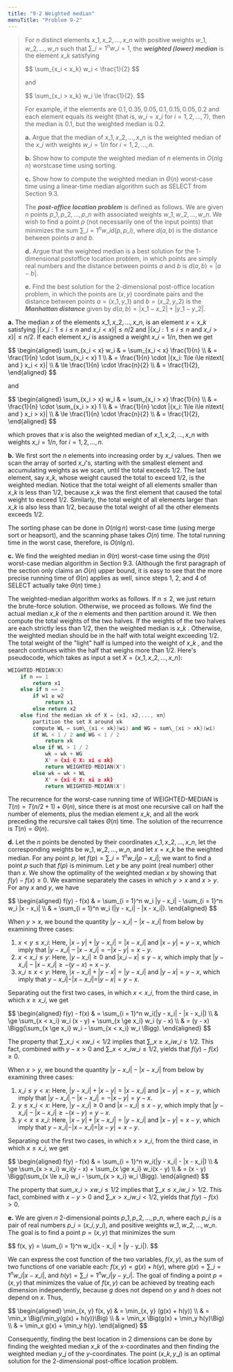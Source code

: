 ```yaml
---
title: "9-2 Weighted median"
menuTitle: "Problem 9-2"
---
```


> For $n$ distinct elements $x\_1, x\_2, \ldots, x\_n$ with positive weights $w\_1, w\_2, \ldots, w\_n$ such that $\sum\_{i = 1}^n w\_i = 1$, the __*weighted (lower) median*__ is the element $x\_k$ satisfying
>
> <div>
> $$
> \sum_{x_i < x_k} w_i < \frac{1}{2}
> $$
> </div>
>
> and
> 
> <div>
> $$
> \sum_{x_i > x_k} w_i \le \frac{1}{2}.
> $$
> </div>
>
> For example, if the elements are $0.1, 0.35, 0.05, 0.1, 0.15, 0.05, 0.2$ and each element equals its weight (that is, $w\_i = x\_i$ for $i = 1, 2, \ldots, 7$), then the median is $0.1$, but the weighted median is $0.2$.
>
> **a.** Argue that the median of $x\_1, x\_2, \ldots, x\_n$ is the weighted median of the $x\_i$ with weights $w\_i = 1 / n$ for $i = 1, 2, \ldots, n$.
>
> **b.** Show how to compute the weighted median of $n$ elements in $O(n\lg n)$ worstcase time using sorting.
>
> **c.** Show how to compute the weighted median in $\Theta(n)$ worst-case time using a linear-time median algorithm such as $\text{SELECT}$ from Section 9.3.
>
> The __*post-office location problem*__ is defined as follows. We are given $n$ points $p\_1, p\_2, \ldots, p\_n$ with associated weights $w\_1, w\_2, \ldots, w\_n$. We wish to find a point $p$ (not necessarily one of the input points) that minimizes the sum $\sum\_{i = 1}^n w\_i d(p, p\_i)$, where $d(a, b)$ is the distance between points $a$ and $b$.
>
> **d.** Argue that the weighted median is a best solution for the $1$-dimensional postoffice location problem, in which points are simply real numbers and the distance between points $a$ and $b$ is $d(a, b) = |a - b|$.
>
> **e.** Find the best solution for the $2$-dimensional post-office location problem, in which the points are $(x,y)$ coordinate pairs and the distance between points $a = (x\_1, y\_1)$ and $b = (x\_2, y\_2)$ is the __*Manhattan distance*__ given by $d(a, b) = |x\_1 - x\_2| + |y\_1 - y\_2|$.

**a.** The median $x$ of the elements $x\_1, x\_2, \ldots, x\_n$, is an element $x = x\_k$ satisfying $|\{x\_i: 1\le i\le n \text{ and } x\_i < x\}| \le n / 2$ and $|\{x\_i: 1 \le i \le n \text{ and } x\_i > x\}| \le n / 2$. If each element $x\_i$ is assigned a weight $x\_i = 1 / n$, then we get

<div>
$$
\begin{aligned}
\sum_{x_i < x} w_i
    & =   \sum_{x_i < x} \frac{1}{n} \\
    & =   \frac{1}{n} \cdot \sum_{x_i < x} 1 \\
    & =   \frac{1}{n} \cdot |{x_i: 1\le i\le n\text{ and } x_i < x}| \\
    & \le \frac{1}{n} \cdot \frac{n}{2} \\
    & =   \frac{1}{2},
\end{aligned}
$$
</div>

and 

<div>
$$
\begin{aligned}
\sum_{x_i > x} w_i
    & =   \sum_{x_i > x} \frac{1}{n} \\
    & =   \frac{1}{n} \cdot \sum_{x_i > x} 1 \\
    & =   \frac{1}{n} \cdot |{x_i: 1\le i\le n\text{ and } x_i > x}| \\
    & \le \frac{1}{n} \cdot \frac{n}{2} \\
    & =   \frac{1}{2},
\end{aligned}
$$
</div>

which proves that $x$ is also the weighted median of $x\_1, x\_2, \ldots, x\_n$ with weights $x\_i = 1 / n$, for $i = 1, 2, \ldots, n$.

**b.** We first sort the $n$ elements into increasing order by $x\_i$ values. Then we scan the array of sorted $x\_i$'s, starting with the smallest element and accumulating weights as we scan, until the total exceeds $1 / 2$. The last element, say $x\_k$, whose weight caused the total to exceed $1 / 2$, is the weighted median. Notice that the total weight of all elements smaller than $x\_k$ is less than $1 / 2$, because $x\_k$ was the first element that caused the total weight to exceed $1 / 2$. Similarly, the total weight of all elements larger than $x\_k$ is also less than $1 / 2$, because the total weight of all the other elements exceeds $1 / 2$.

The sorting phase can be done in $O(n\lg n)$ worst-case time (using merge sort or heapsort), and the scanning phase takes $O(n)$ time. The total running time in the worst case, therefore, is $O(n\lg n)$.

**c.** We find the weighted median in $\Theta(n)$ worst-case time using the $\Theta(n)$ worst-case median algorithm in Section 9.3. (Although the first paragraph of the section only claims an $O(n)$ upper bound, it is easy to see that the more precise running time of $\Theta(n)$ applies as well, since steps 1, 2, and 4 of $\text{SELECT}$ actually take $\Theta(n)$ time.)

The weighted-median algorithm works as follows. If $n \le 2$, we just return the brute-force solution. Otherwise, we proceed as follows. We find the actual median $x\_k$ of the $n$ elements and then partition around it. We then compute the total weights of the two halves. If the weights of the two halves are each strictly less than $1 / 2$, then the weighted median is $x\_k$ . Otherwise, the weighted median should be in the half with total weight exceeding $1 / 2$. The total weight of the "light" half is lumped into the weight of $x\_k$ , and the search continues within the half that weighs more than $1 / 2$. Here's pseudocode, which takes as input a set $X = \{x\_1, x\_2, \ldots, x\_n\}$:

```cpp
WEIGHTED-MEDIAN(X)
    if n == 1
        return x1
    else if n == 2
        if w1 ≥ w2
            return x1
        else return x2
    else find the median xk of X = {x1, x2,..., xn}
        partition the set X around xk
        compute WL = sum\_{xi < xk}(wi) and WG = sum\_{xi > xk}(wi)
        if WL < 1 / 2 and WG < 1 / 2
            return xk
        else if WL > 1 / 2
            wk = wk + WG
            X' = {xi ∈ X: xi ≤ xk}
            return WEIGHTED-MEDIAN(X')
        else wk = wk + WL
            X' = {xi ∈ X: xi ≥ xk}
            return WEIGHTED-MEDIAN(X')
```

The recurrence for the worst-case running time of $\text{WEIGHTED-MEDIAN}$ is $T(n) = T(n / 2 + 1) + \Theta(n)$, since there is at most one recursive call on half the number of elements, plus the median element $x\_k$, and all the work preceding the recursive call takes $\Theta(n)$ time. The solution of the recurrence is $T (n) = \Theta(n)$.

**d.** Let the $n$ points be denoted by their coordinates $x\_1, x\_2, \ldots, x\_n$, let the corresponding weights be $w\_1, w\_2, \ldots, w\_n$, and let $x = x\_k$ be the weighted median. For any point $p$, let $f(p) = \sum\_{i = 1}^n w\_i |p - x\_i|$; we want to find a point $p$ such that $f(p)$ is minimum. Let $y$ be any point (real number) other than $x$. We show the optimality of the weighted median $x$ by showing that $f(y) - f(x) \ge 0$. We examine separately the cases in which $y > x$ and $x > y$. For any $x$ and $y$, we have

<div>
$$
\begin{aligned}
f(y) - f(x) & = \sum_{i = 1}^n w_i |y - x_i| - \sum_{i = 1}^n w_i |x - x_i| \\
            & = \sum_{i = 1}^n w_i (|y - x_i| - |x - x_i|).
\end{aligned}
$$
</div>

When $y > x$, we bound the quantity $|y - x\_i| - |x - x\_i|$ from below by examining three cases:

1. $x < y \le x\_i$: Here, $|x - y| + |y - x\_i| = |x - x\_i|$ and $|x - y| = y - x$, which imply that $|y - x\_i| - |x - x\_i| = -|x - y| = x - y$.
2. $x < x\_i \le y$: Here, $|y - x\_i| \ge 0$ and $|x\_i - x| \le y - x$, which imply that $|y - x\_i| - |x - x\_i| \ge -(y - x) = x - y$.
3. $x\_i \le x < y$: Here, $|x - x\_i| + |y - x| = |y - x\_i|$ and $|y - x| = y - x$, which imply that $y - x\_i| - |x - x\_i| = |y - x| = y - x$.

Separating out the first two cases, in which $x < x\_i$, from the third case, in which $x \ge x\_i$, we get

<div>
$$
\begin{aligned}
f(y) - f(x) & =   \sum_{i = 1}^n w_i(|y - x_i| - |x - x_i|) \\
            & \ge \sum_{x < x_i} w_i (x - y) + \sum_{x \ge x_i} w_i (y - x) \\
            & =   (y - x) \Bigg(\sum_{x \ge x_i} w_i - \sum_{x < x_i} w_i \Bigg).
\end{aligned}
$$
</div>

The property that $\sum\_{x\_i < x} w\_i < 1 / 2$ implies that $\sum\_{x \ge x\_i} w\_i \ge 1 / 2$. This fact, combined with $y - x > 0$ and $\sum\_{x < x\_i} w\_i \le 1 / 2$, yields that $f(y) - f(x) \ge 0$.

When $x > y$, we bound the quantity $|y - x\_i| - |x - x\_i|$ from below by examining three cases:

1. $x\_i \le y < x$: Here, $|y - x\_i| + |x - y| = |x - x\_i|$ and $|x - y| = x - y$, which imply that $|y - x\_i| - |x - x\_i| = -|x - y| = y - x$.
2. $y \le x\_i < x$: Here, $|y - x\_i| \ge 0$ and $|x - x\_i| \le x - y$, which imply that $|y - x\_i| - |x - x\_i| \ge -(x - y) = y - x$.
3. $y < x \le x\_i$: Here, $|x - y| + |x - x\_i| = |y - x\_i|$ and $|x - y| = x - y$, which imply that $y - x\_i| - |x - x\_i| = |x - y| = x - y$.

Separating out the first two cases, in which $x > x\_i$, from the third case, in which $x \le x\_i$, we get

<div>
$$
\begin{aligned}
f(y) - f(x) & =   \sum_{i = 1}^n w_i(|y - x_i| - |x - x_i|) \\
            & \ge \sum_{x > x_i} w_i(y - x) + \sum_{x \ge x_i} w_i(x - y) \\
            & =   (x - y) \Bigg(\sum_{x \le x_i} w_i - \sum_{x > x_i} w_i \Bigg).
\end{aligned}
$$
</div>

The property that $sum\_{x\_i > x} w\_i \le 1 / 2$ implies that $\sum\_{x \le x\_i} w\_i > 1 / 2$. This fact, combined with $x - y > 0$ and $\sum\_{x > x\_i} w\_i < 1 / 2$, yields that $f(y) - f(x) > 0$.

**e.** We are given $n$ 2-dimensional points $p\_1, p\_2, \ldots, p\_n$, where each $p\_i$ is a pair of real numbers $p\_i = (x\_i, y\_i)$, and positive weights $w\_1, w\_2, \ldots, w\_n$. The goal is to find a point $p = (x, y)$ that minimizes the sum

<div>
$$
f(x, y) = \sum_{i = 1}^n w_i(|x - x_i| + |y - y_i|).
$$
</div>

We can express the cost function of the two variables, $f(x, y)$, as the sum of two functions of one variable each: $f(x, y) = g(x) + h(y)$, where $g(x) = \sum\_{i = 1}^n w\_i |x - x\_i|$, and $h(y) = \sum\_{i = 1}^n w\_i |y - y\_i|$. The goal of finding a point $p = (x, y)$ that minimizes the value of $f(x, y)$ can be achieved by treating each dimension independently, because $g$ does not depend on $y$ and $h$ does not depend on $x$. Thus,

<div>
$$
\begin{aligned}
\min_{x, y} f(x, y)
    & = \min_{x, y} (g(x) + h(y)) \\
    & = \min_x \Big(\min_y(g(x) + h(y))\Big) \\
    & = \min_x \Big(g(x) + \min_y h(y)\Big) \\
    & = \min_x g(x) + \min_y h(y).
\end{aligned}
$$
</div>

Consequently, finding the best location in 2 dimensions can be done by finding the weighted median $x\_k$ of the $x$-coordinates and then finding the weighted median $y\_j$ of the $y$-coordinates. The point $(x\_k, y\_j)$ is an optimal solution for the 2-dimensional post-office location problem.
